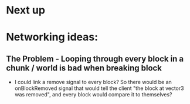 # Next up
# Networking ideas:
## The Problem - Looping through every block in a chunk / world is bad when breaking block
- I could link a remove signal to every block? So there would be an onBlockRemoved signal that would tell the client "the block at vector3 was removed", and every block would compare it to themselves?